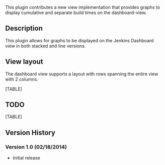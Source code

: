 This plugin contributes a new view implementation that provides graphs
to display cumulative and separate build times on the dashboard-view.

## Description

This plugin allows for graphs to be displayed on the Jenkins Dashboard
view in both stacked and line versions.

## View layout

The dashboard view supports a layout with rows spanning the entire view
with 2 columns.

[TABLE]

## TODO

[TABLE]

## Version History

### Version 1.0 (02/18/2014)

-   Initial release 
